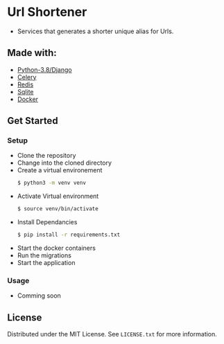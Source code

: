 # Url Shortener
* Services that generates a shorter unique alias for Urls.

## Made with:
* [Python-3.8/Django](https://www.djangoproject.com/)
* [Celery](https://docs.celeryproject.org/en/stable/getting-started/introduction.html)
* [Redis](https://redis.io/)
* [Sqlite](https://www.sqlite.org/index.html)
* [Docker](https://www.docker.com/)

## Get Started
### Setup
* Clone the repository
* Change into the cloned directory
* Create a virtual environement
    ```sh
    $ python3 -m venv venv
    ```
* Activate Virtual environment
    ```sh
    $ source venv/bin/activate
    ```
* Install Dependancies
    ```sh
    $ pip install -r requirements.txt
    ```
* Start the docker containers
* Run the migrations
* Start the application

### Usage
- Comming soon

## License
Distributed under the MIT License. See `LICENSE.txt` for more information.
